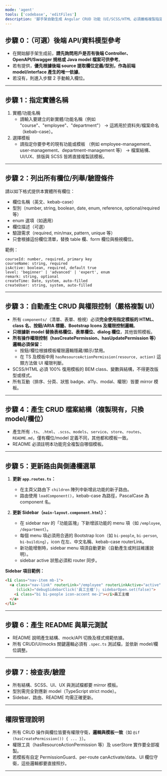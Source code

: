 ```yaml
---
mode: 'agent'
tools: ['codebase', 'editFiles']
description: '腳手架自動生成 Angular CRUD 功能（UI/SCSS/HTML 必須嚴格複製指定模板，只更換表單/表格欄位）'
---
```


## 步驟 0：（可選）後端 API/資料模型參考

- 在開始腳手架生成前，**請先詢問用戶是否有後端 Controller、OpenAPI/Swagger 規格或 Java model 檔案可供參考**。
- 若有提供，**優先根據後端 source 提取欄位定義/型別，作為前端 model/interface 產生的唯一依據**。
- 若沒有，則進入步驟 2 手動輸入欄位。

---

## 步驟 1：指定實體名稱
1. 實體/功能名稱  
    - 請輸入要建立的新實體/功能名稱（例如 "course"、"employee"、"department"）
        → 這將用於資料夾/檔案命名（kebab-case）。
2. 選擇模板  
    - 請指定你要參考的現有功能或模板
      （例如 employee-management、user-management、department-management 等）
        → 檔案結構、UI/UX、排版與 SCSS 皆將直接複製該模板。

---

## 步驟 2：列出所有欄位/列舉/驗證條件
請以如下格式提供本實體所有欄位：
- 欄位名稱（英文、kebab-case）
- 型別（number, string, boolean, date, enum, reference, optional/required 等）
- enum 選項（如適用）
- 欄位描述（可選）
- 驗證需求（required, min/max, pattern, unique 等）
- 只會根據這份欄位清單，替換 table 欄、form 欄位與檢視欄位。

範例：
```
courseId: number, required, primary key
courseName: string, required
isActive: boolean, required, default true
level: 'beginner' | 'advanced' | 'expert', enum
remark: string, optional
createTime: Date, system, auto-filled
createUser: string, system, auto-filled
```

---

## 步驟 3：自動產生 CRUD 與權限控制（嚴格複製 UI）

- 所有 `components/`（清單、表單、檢視）必須**完全使用指定模板的 HTML、class 名、按鈕/ARIA 標籤、Bootstrap Icons 及權限控制邏輯**。
- **只根據新 model 替換表格欄位、表單欄位、dialog 欄位**，其他皆照模板。
- **所有操作權限控制（hasCreatePermission、hasUpdatePermission 等）邏輯必須保留：**
    - 按鈕/欄位根據模板權限邏輯隱藏/顯示/禁用。
    - 在 TS 及模板中用 `hasResourceActionPermission(resource, action)` 這類方法做 UI 權限判斷。
- SCSS/HTML 必須 100% 復用模板的 BEM class、變數與結構，不得更改版型或樣式。
- 所有互動（排序、分頁、狀態 badge、a11y、modal、權限）皆要 mirror 模板。

---

## 步驟 4：產生 CRUD 檔案結構（複製現有，只換 model/欄位）

- 產生所有 `.ts`、`.html`、`.scss`、`models`、`service`、`store`、`routes`、`README.md`，僅有欄位/model 定義不同，其他都和模板一致。
- README 必須註明本功能完全複製自哪個模板。

---

## 步驟 5：更新路由與側邊欄選單

1. **更新 `app.routes.ts`：**
    - 在主頁父路由下 `children` 陣列中新增此功能的新子路由。
    - 路由使用 `loadComponent()`，kebab-case 為路徑，PascalCase 為 component 名。

2. **更新 Sidebar（`main-layout.component.html`）：**
    - 在 sidebar nav 的「功能區塊」下新增該功能的 menu 項（如 `/employee`, `/department`）。
    - 每個 menu 項必須用合適的 Bootstrap Icon（如 `bi-people`, `bi-person`, `bi-building`），icon 在左、中文名稱、kebab-case routerLink。
    - 新功能增刪時，sidebar menu 項須自動更新（自動產生或附註維護說明）。
    - sidebar active 狀態必須和 router 同步。

**Sidebar 項目範例：**
```html
<li class="nav-item mb-1">
  <a class="nav-link" routerLink="/employee" routerLinkActive="active"
     (click)="debugSidebarClick('員工主檔'); sidebarOpen.set(false)">
    <i class="bi bi-people icon-accent me-2"></i>員工主檔
  </a>
</li>
```

---

## 步驟 6：產生 README 與單元測試

- README 說明產生結構、mock/API 切換及樣式規範依據。
- 所有 CRUD/UI/mocks 關鍵邏輯必須有 `.spec.ts` 測試檔，並依新 model/欄位調整。

---

## 步驟 7：檢查表/驗證

- 所有結構、SCSS、UI、UX 與測試檔都要 mirror 模板。
- 型別需完全對應新 model（TypeScript strict mode）。
- Sidebar、路由、README 均需正確更新。

---

## 權限管理說明

- 所有 CRUD 操作與欄位皆要有權限守衛，**邏輯與模板一致**（如 `@if (hasCreatePermission()) { ... }`）。
- 權限工具（hasResourceActionPermission 等）及 userStore 實作要全部複製。
- 若模板有自定 PermissionGuard、per-route canActivate/data、UI 欄位守衛，這些邏輯都要直接照抄。

---